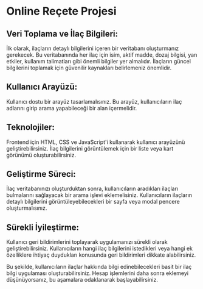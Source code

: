 # Online Reçete Projesi

## Veri Toplama ve İlaç Bilgileri:

İlk olarak, ilaçların detaylı bilgilerini içeren bir veritabanı oluşturmanız gerekecek. Bu veritabanında her ilaç için isim, aktif madde, dozaj bilgisi, yan etkiler, kullanım talimatları gibi önemli bilgiler yer almalıdır. İlaçların güncel bilgilerini toplamak için güvenilir kaynakları belirlemeniz önemlidir.

## Kullanıcı Arayüzü:

Kullanıcı dostu bir arayüz tasarlamalısınız. Bu arayüz, kullanıcıların ilaç adlarını girip arama yapabileceği bir alan içermelidir.

## Teknolojiler:

Frontend için HTML, CSS ve JavaScript'i kullanarak kullanıcı arayüzünü geliştirebilirsiniz. İlaç bilgilerini görüntülemek için bir liste veya kart görünümü oluşturabilirsiniz.

## Geliştirme Süreci:

İlaç veritabanınızı oluşturduktan sonra, kullanıcıların aradıkları ilaçları bulmalarını sağlayacak bir arama işlevi eklemelisiniz. Kullanıcıların ilaçların detaylı bilgilerini görüntüleyebilecekleri bir sayfa veya modal pencere oluşturmalısınız.

## Sürekli İyileştirme:

Kullanıcı geri bildirimlerini toplayarak uygulamanızı sürekli olarak geliştirebilirsiniz. Kullanıcıların hangi ilaç bilgilerini istedikleri veya hangi ek özelliklere ihtiyaç duydukları konusunda geri bildirimleri dikkate alabilirsiniz.

Bu şekilde, kullanıcıların ilaçlar hakkında bilgi edinebilecekleri basit bir ilaç bilgi uygulaması oluşturabilirsiniz. Hesap işlemlerini daha sonra eklemeyi düşünüyorsanız, bu aşamalara odaklanarak başlayabilirsiniz.
